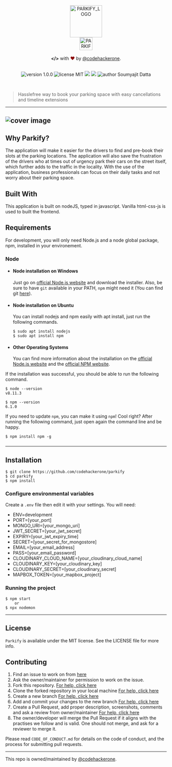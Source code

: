 <!--# Parkify-->
<div align="center">
<picture>
  <source srcset="https://res.cloudinary.com/codehackerone/image/upload/v1654404920/Parkify/logo-white_em2e4o.png" media="(prefers-color-scheme: dark)">
  <img alt="PARKIFY_LOGO" id="logo-dark" src="https://res.cloudinary.com/codehackerone/image/upload/v1654404897/Parkify/logo-black_y6ungi.png" height="100" />
</picture>
    <!--<img alt="PARKIFY_LOGO" id="logo-dark" src="public/img/logo-black.png" height="100" />-->
    <br>
<!--     <img alt="PARKIFY_TEXT" id="logo-white" src="public/img/logo-text-black.png" height="40"/> -->
<picture>
  <source srcset="https://res.cloudinary.com/codehackerone/image/upload/v1654404904/Parkify/logo-text-white_jqhdsf.png" media="(prefers-color-scheme: dark)">
  <img alt="PARKIFY_TEXT" id="logo-dark" src="https://res.cloudinary.com/codehackerone/image/upload/v1654404900/Parkify/logo-text-black_qnvhtr.png" height="40" />
</picture>  
<br><br>
    <span style="font-weight: bold;">&#60;/&#62;</span> with <span style="color: #8b0000;">&hearts;</span> by <a href="https://github.com/codehackerone">@codehackerone</a>.<br><br>
<p align="center">
    <img src="https://img.shields.io/badge/version-1.0.0-yellowgreen" alt="version 1.0.0"/>
    <img src="https://img.shields.io/badge/license-MIT-brightgreen" alt="license MIT"/>
    <img src="https://img.shields.io/github/issues-pr-raw/codehackerone/parkify.svg" />
    <img src="https://img.shields.io/github/issues-raw/codehackerone/parkify.svg"/>
    <img src="https://img.shields.io/badge/author-Soumyajit%20Datta-orange" alt="author Soumyajit Datta"/>
</p>
</div>
<br>

> Hasslefree way to book your parking space with easy cancellations and timeline extensions<br>

---
![cover image](https://github.com/Codehackerone/parkify/blob/main/public/img/coverpage.png)
---
## Why Parkify?

The application will make it easier for the drivers to find and pre-book their slots at the parking locations. The application will also save the frustration of the drivers who at times out of urgency park their cars on the street itself, which further adds to the traffic in the locality. With the use of the application, business professionals can focus on their daily tasks and not worry about their parking space.


## Built With

This application is built on nodeJS, typed in javascript. Vanilla html-css-js is used to built the frontend.

## Requirements

For development, you will only need Node.js and a node global package, npm, installed in your environement.

### Node

-   #### Node installation on Windows

    Just go on [official Node.js website](https://nodejs.org/) and download the installer.
    Also, be sure to have `git` available in your PATH, `npm` might need it (You can find git [here](https://git-scm.com/)).

-   #### Node installation on Ubuntu

    You can install nodejs and npm easily with apt install, just run the following commands.

        $ sudo apt install nodejs
        $ sudo apt install npm

-   #### Other Operating Systems
    You can find more information about the installation on the [official Node.js website](https://nodejs.org/) and the [official NPM website](https://npmjs.org/).

If the installation was successful, you should be able to run the following command.

    $ node --version
    v8.11.3

    $ npm --version
    6.1.0

If you need to update `npm`, you can make it using `npm`! Cool right? After running the following command, just open again the command line and be happy.

    $ npm install npm -g

###

---

## Installation

    $ git clone https://github.com/codehackerone/parkify
    $ cd parkify
    $ npm install

### Configure environmental variables

Create a `.env` file then edit it with your settings. You will need:

-   ENV=development
-   PORT=[your_port]
-   MONGO_URI=[your_mongo_uri]
-   JWT_SECRET=[your_jwt_secret]
-   EXPIRY=[your_jwt_expiry_time]
-   SECRET=[your_secret_for_mongostore]
-   EMAIL=[your_email_address]
-   PASS=[your_email_password]
-   CLOUDINARY_CLOUD_NAME=[your_cloudinary_cloud_name]
-   CLOUDINARY_KEY=[your_cloudinary_key]
-   CLOUDINARY_SECRET=[your_cloudinary_secret]
-   MAPBOX_TOKEN=[your_mapbox_project]

### Running the project

    $ npm start
        or
    $ npx nodemon

---

## License

```Parkify``` is available under the MIT license. See the LICENSE file for more info.

## Contributing


1. Find an issue to work on from [here](https://github.com/codehackerone/parkify/issues)
2. Ask the owner/maintainer for permission to work on the issue.
3. Fork this repository. [For help, click here](https://docs.github.com/en/get-started/quickstart/fork-a-repo)
4. Clone the forked repository in your local machine [For help, click here](https://docs.github.com/en/repositories/creating-and-managing-repositories/cloning-a-repository)
5. Create a new branch [For help, click here](https://github.com/Kunena/Kunena-Forum/wiki/Create-a-new-branch-with-git-and-manage-branches)
6. Add and commit your changes to the new branch [For help, click here](https://stackoverflow.com/questions/14655816/how-to-commit-changes-to-another-pre-existent-branch#:~:text=First%2C%20checkout%20to%20your%20new,show%20up%20on%20the%20remote.)
7. Create a Pull Request, add proper description, screenshots, comments and ask a review from owner/maintainer [For help, click here](https://docs.github.com/en/github/collaborating-with-pull-requests/proposing-changes-to-your-work-with-pull-requests/creating-a-pull-request-from-a-fork)
8. The owner/developer will merge the Pull Request if it aligns with the practises we follow and is valid. One should not merge, and ask for a reviewer to merge it.

Please read `CODE_OF_CONDUCT.md` for details on the code of conduct, and the process for submitting pull requests.

 ---  
This repo is owned/maintained by <a href="https://github.com/codehackerone">@codehackerone</a>.
